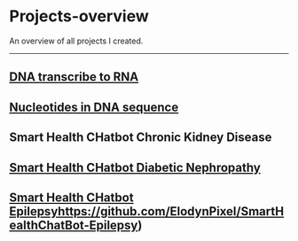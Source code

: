 # Projects-overview
An overview of all projects I created.
********************************************************************
## [DNA transcribe to RNA](https://github.com/ElodynPixel/DNA-transcribe-to-RNA)

## [Nucleotides in DNA sequence](https://github.com/ElodynPixel/Nucleotides-in-DNA-sequences)

## Smart Health CHatbot Chronic Kidney Disease 

## [Smart Health CHatbot Diabetic Nephropathy](https://github.com/ElodynPixel/SmartHealthChatBot-Diabetic_Nephropathy)

## [Smart Health CHatbot Epilepsy](https://github.com/ElodynPixel/SmartHealthChatBot-Epilepsy)https://github.com/ElodynPixel/SmartHealthChatBot-Epilepsy)
